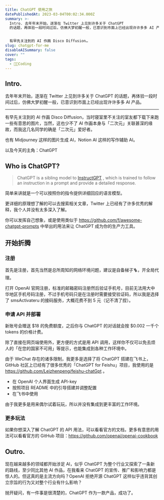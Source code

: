 ```yaml
---
title: ChatGPT 使用之旅
datePublishedAt: 2023-03-04T00:02:34.000Z
summary: >-
  Intro. 去年年末开始，逐渐在 Twitter 上见到许多关于 ChatGPT
  的话题，再体验一段时间过后，仿佛大梦初醒一般，已意识到市面上已经出现许许多多 AI 产品。


  有早先关注到的 AI 作画 Disco Diffusion…
slug: chatgpt-for-me
disableAISummary: false
cover: ""
tags:
  - 🧑‍💻Coding
---
```


## Intro.

去年年末开始，逐渐在 Twitter 上见到许多关于 ChatGPT 的话题，再体验一段时间过后，仿佛大梦初醒一般，已意识到市面上已经出现许许多多 AI 产品。

---

有早先关注到的 AI 作画 Disco Diffusion，当时寝室里不关注的室友都下载下来跑一些有意思的图片，当然，这也少不了 AI 作画本身与「二次元」关联甚深的缘故，而我这几名同学的确是「二次元」爱好者。

也有 Midjourney 这样的图片生成 AI，Notion AI 这样的写作辅助 AI。

以及今天的主角：ChatGPT

## Who is ChatGPT?

> ChatGPT is a sibling model to [InstructGPT](https://openai.com/blog/instruction-following/)
, which is trained to follow an instruction in a prompt and provide a detailed response.
> 

简单来讲就是一个可以按照你的指令提供详细回应的语言模型。

更详细的原理想了解的可以去搜索相关文章，Twitter 上已经有了许多优秀的解释，我个人并没有太多深入了解。

你可以发挥自己想象，或是使用类似于 https://github.com/f/awesome-chatgpt-prompts 中举出的用法来让 ChatGPT 成为你的生产力工具。

## 开始折腾

### 注册

首先是注册，首先当然是总所周知的网络环境问题，建议是自备梯子🪜，开全局代理。

打开 OpenAI 官网注册，标准的邮箱密码注册然后验证手机号，目前无法用大中华地区手机号码注册，不过手机号码只是在注册时需要接受验证码，所以我是选择了 smsActivateru 的接码服务，大概花费不到 5 元（记不清了捏）。

### 申请 API 并部署

新账号会赠送 \$18 的免费额度，之后你与 ChatGPT 的对话就会按 \$0.002 一千个 tokens 的价格计费。

除了直接在网页端使用外，更方便的方式是用 API 调用，这样你不仅可以免去烦人的「在您的国家不可用」等提示，也能集成到各种工作环境中。

由于 WeChat 存在的诸多限制，我更多是选择了将 ChatGPT 搭建在飞书上，GitHub 社区上已经有了很多优秀的「ChatGPT for Feishu」项目，我使用的是 https://github.com/Leizhenpeng/feishu-chatGpt 。

- 在 OpenAI 个人界面生成 API-key
- 按照项目 README 中的引导搭建并调整配置
- 在飞书中使用

由于我更多是用来偶尔试着玩玩，所以并没有集成到更丰富的工作环境。

### 更多玩法

如果你想深入了解 ChatGPT 的 API 用法，可以看看官方的文档，更多有意思的用法可以看看官方的 GitHub 项目：https://github.com/openai/openai-cookbook

## Outro.

现在越来越多的领域都开始涉足 AI，似乎 ChatGPT 为整个行业又探索了一条新的路线，至少同比其他 AI 作品，在我看来 ChatGPT 的宣传、推广和影响力都是惊人的。但这真的是主流方向吗？OpenAI 拒绝开源 ChatGPT 这样似乎违背其创立宗旨的行为又对整个行业有什么影响？

抛开疑问，有一件事是很清楚的，ChatGPT 作为一款产品，成功了。